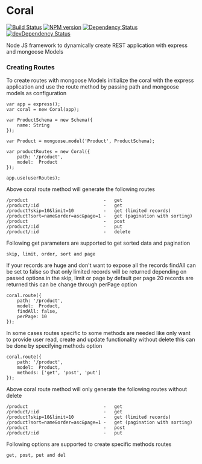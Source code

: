Coral
=====

[![Build Status](https://secure.travis-ci.org/prathamesh7pute/coral.png?branch=master)](http://travis-ci.org/prathamesh7pute/coral)
[![NPM version](https://badge.fury.io/js/coral.png)](http://badge.fury.io/js/coral)
[![Dependency Status](https://david-dm.org/prathamesh7pute/coral.svg?theme=shields.io)](https://david-dm.org/prathamesh7pute/coral)
[![devDependency Status](https://david-dm.org/prathamesh7pute/coral/dev-status.svg?theme=shields.io)](https://david-dm.org/prathamesh7pute/coral#info=devDependencies)

Node JS framework to dynamically create REST application with express and mongoose Models

### Creating Routes

To create routes with mongoose Models initialize the coral with the express application and use the route method by passing path and mongoose models as configuration


	var app = express();
	var coral = new Coral(app);

	var ProductSchema = new Schema({
  		name: String
	});
	
	var Product = mongoose.model('Product', ProductSchema);
	
	var productRoutes = new Coral({
  		path: '/product',
		model:	Product
	});

	app.use(userRoutes);

Above coral route method will generate the following routes

	/product							-	get
	/product/:id						-	get
	/product?skip=10&limit=10	  		-	get (limited records)
	/product?sort=name&order=asc&page=1	-	get	(pagination with sorting)
	/product							-	post
	/product/:id						-	put
	/product/:id						-	delete

Following get parameters are supported to get sorted data and pagination

	skip, limit, order, sort and page

If your records are huge and don't want to expose all the records findAll can be set to false so that only limited records will be returned depending on passed options in the skip, limit or page by default per page 20 records are returned this can be change through perPage option 

	coral.route({
		path: '/product',
		model:	Product,
		findAll: false,
		perPage: 10
	});

In some cases routes specific to some methods are needed like only want to provide user read, create and update functionality without delete this can be done by specifying methods option

	coral.route({
		path: '/product',
		model:	Product,
		methods: ['get', 'post', 'put']
	});

Above coral route method will only generate the following routes without delete

	/product							-	get
	/product/:id						-	get
	/product?skip=10&limit=10	  		-	get (limited records)
	/product?sort=name&order=asc&page=1	-	get	(pagination with sorting)
	/product							-	post
	/product/:id						-	put

Following options are supported to create specific methods routes

	get, post, put and del


